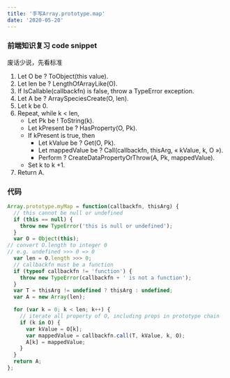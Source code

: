 ```yaml
---
title: '手写Array.prototype.map'
date: '2020-05-20'
---
```


### 前端知识复习 code snippet

废话少说，先看标准

>

1. Let O be ? ToObject(this value).
2. Let len be ? LengthOfArrayLike(O).
3. If IsCallable(callbackfn) is false, throw a TypeError exception.
4. Let A be ? ArraySpeciesCreate(O, len).
5. Let k be 0.
6. Repeat, while k < len,
   - Let Pk be ! ToString(k).
   - Let kPresent be ? HasProperty(O, Pk).
   - If kPresent is true, then
     - Let kValue be ? Get(O, Pk).
     - Let mappedValue be ? Call(callbackfn, thisArg, « kValue, k, O »).
     - Perform ? CreateDataPropertyOrThrow(A, Pk, mappedValue).
   - Set k to k +1.
7. Return A.

### 代码

```javascript
Array.prototype.myMap = function(callbackfn, thisArg) {
  // this cannot be null or undefined
  if (this == null) {
    throw new TypeError('this is null or undefined');
  }
  var O = Object(this);
// convert O.length to integer 0
// e.g. undefined >>> 0 => 0
  var len = O.length >>> 0;
  // callbackfn must be a function
  if (typeof callbackfn != 'function') {
    throw new TypeError(callbackfn + ' is not a function');
  }
  var T = thisArg != undefined ? thisArg : undefined;
  var A = new Array(len);

  for (var k = 0; k < len; k++) {
    // iterate all property of O, including props in prototype chain
    if (k in O) {
      var kValue = O[k];
      var mappedValue = callbackfn.call(T, kValue, k, O);
      A[k] = mappedValue;
    }
  }
  return A;
};
```
